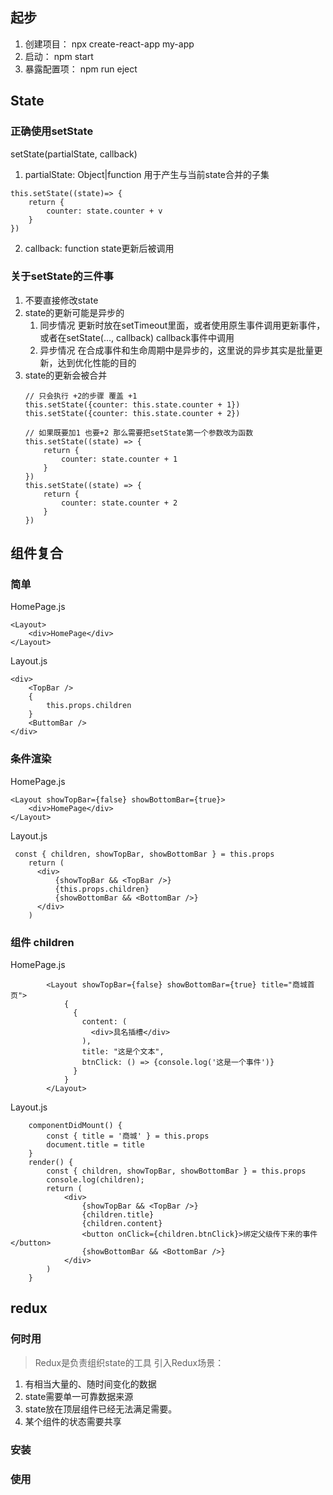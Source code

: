 ## 起步
1. 创建项目： npx create-react-app my-app
2. 启动： npm start
3. 暴露配置项： npm run eject

## State
### 正确使用setState
setState(partialState, callback)
1. partialState: Object|function 用于产生与当前state合并的子集
```
this.setState((state)=> {
    return {
        counter: state.counter + v
    }
})
```
2. callback: function state更新后被调用

### 关于setState的三件事
1. 不要直接修改state
2. state的更新可能是异步的
    1. 同步情况 更新时放在setTimeout里面，或者使用原生事件调用更新事件，或者在setState(..., callback) callback事件中调用
    2. 异步情况 在合成事件和生命周期中是异步的，这里说的异步其实是批量更新，达到优化性能的目的
3. state的更新会被合并
    ```
    // 只会执行 +2的步骤 覆盖 +1
    this.setState({counter: this.state.counter + 1})
    this.setState({counter: this.state.counter + 2})

    // 如果既要加1 也要+2 那么需要把setState第一个参数改为函数
    this.setState((state) => {
        return {
            counter: state.counter + 1
        }
    })
    this.setState((state) => {
        return {
            counter: state.counter + 2
        }
    })
    ```

## 组件复合
### 简单
HomePage.js
```
<Layout>
    <div>HomePage</div>
</Layout>
```
Layout.js
```
<div>
    <TopBar />
    {
        this.props.children
    }
    <ButtomBar />
</div>
```
### 条件渲染
HomePage.js
```
<Layout showTopBar={false} showBottomBar={true}>
    <div>HomePage</div>
</Layout>
```
Layout.js
```
 const { children, showTopBar, showBottomBar } = this.props
    return (
      <div>
          {showTopBar && <TopBar />}
          {this.props.children}
          {showBottomBar && <BottomBar />}
      </div>
    )
```
### 组件 children
HomePage.js
```
        <Layout showTopBar={false} showBottomBar={true} title="商城首页">
            {
              {
                content: (
                  <div>具名插槽</div>
                ),
                title: "这是个文本",
                btnClick: () => {console.log('这是一个事件')}
              }
            }
        </Layout>
```
Layout.js
```
    componentDidMount() {
        const { title = '商城' } = this.props
        document.title = title
    }
    render() {
        const { children, showTopBar, showBottomBar } = this.props
        console.log(children);
        return (
            <div>
                {showTopBar && <TopBar />}
                {children.title}
                {children.content}
                <button onClick={children.btnClick}>绑定父级传下来的事件</button>
                {showBottomBar && <BottomBar />}
            </div>
        )
    }
```
## redux
### 何时用
> Redux是负责组织state的工具
引入Redux场景：
1. 有相当大量的、随时间变化的数据
2. state需要单一可靠数据来源
3. state放在顶层组件已经无法满足需要。
4. 某个组件的状态需要共享
### 安装
### 使用